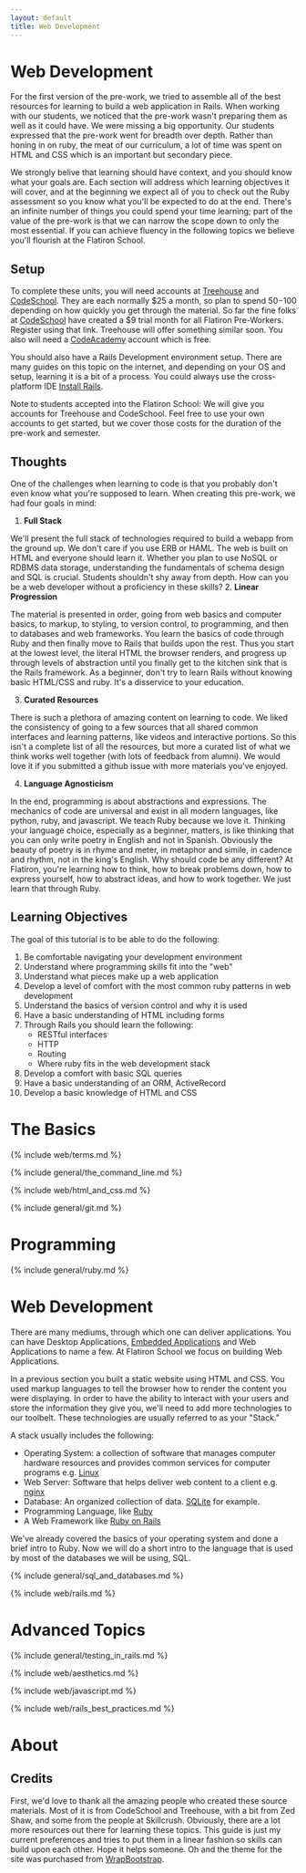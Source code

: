 ```yaml
---
layout: default
title: Web Development
---
```


# Web Development

For the first version of the pre-work, we tried to assemble all of the best resources
for learning to build a web application in Rails. When working with our students, we noticed
that the pre-work wasn't preparing them as well as it could have. We were
missing a big opportunity. Our students expressed that the pre-work went for
breadth over depth. Rather than honing in on ruby, the meat of our curriculum,
a lot of time was spent on HTML and CSS which is an important but secondary
piece.

We strongly belive that learning should have context, and you should know what
your goals are.  Each section will address which learning objectives it will
cover, and at the beginning we expect all of you to check out the Ruby
assessment so you know what you'll be expected to do at the end.  There's an
infinite number of things you could spend your time learning; part of the value
of the pre-work is that we can narrow the scope down to only the most essential.  If
you can achieve fluency in the following topics we believe you'll flourish at
the Flatiron School.
## Setup

To complete these units, you will need accounts at [Treehouse](http://teamtreehouse.com/)
and
[CodeSchool](http://www.codeschool.com/enrollments/dnFtaXFMbXROSVVqT3N1bngwWnBRUjhGc2k1Z1dEOW52cFJvZEMzRUZvRT0tLWpvUElMODBvdFhiZlA4MjE2Mlc2c1E9PQ==). They
are each normally $25 a month, so plan to spend $50-$100 depending on
how quickly you get through the material. So far the fine folks at
[CodeSchool](http://www.codeschool.com/enrollments/dnFtaXFMbXROSVVqT3N1bngwWnBRUjhGc2k1Z1dEOW52cFJvZEMzRUZvRT0tLWpvUElMODBvdFhiZlA4MjE2Mlc2c1E9PQ==)
have created a $9 trial month for all Flatiron Pre-Workers. Register using that
link. Treehouse will offer something similar soon. You also will need a
[CodeAcademy](http://codeacademy.com/) account which is free.

You should also have a Rails Development environment setup. There are many
guides on this topic on the internet, and depending on your OS and setup, learning it is a bit
of a process. You could always use the cross-platform IDE [Install Rails](http://installrails.com/).

Note to students accepted into the Flatiron School: We will give you
accounts for Treehouse and CodeSchool. Feel free to use your own accounts to get started,
but we cover those costs for the duration of the pre-work and semester.

## Thoughts

One of the challenges when learning to code is that you probably don't even
know what you're supposed to learn. When creating this pre-work, we had four goals
in mind:

  1. **Full Stack**

  We'll present the full stack of technologies required to build a webapp from
  the ground up. We don't care if you use ERB or HAML. The web is built on HTML
  and everyone should learn it. Whether you plan to use NoSQL or RDBMS data storage, understanding the
  fundamentals of schema design and SQL is crucial. Students shouldn't shy away
  from depth. How can you be a web developer without a proficiency in these
  skills?
  2. **Linear Progression**

  The material is presented in order, going from web basics and computer
  basics, to markup, to styling, to version control, to programming, and then
  to databases and web frameworks. You learn the basics of code through Ruby
  and then finally move to Rails that builds upon the rest. Thus you start at
  the lowest level, the literal HTML the browser renders, and progress up
  through levels of abstraction until you finally get to the kitchen sink that
  is the Rails framework. As a beginner, don't try to learn Rails without
  knowing basic HTML/CSS and ruby. It's a disservice to your education.

  3. **Curated Resources**

  There is such a plethora of amazing content on learning to code. We liked the
  consistency of going to a few sources that all shared common interfaces and
  learning patterns, like videos and interactive portions. So this isn't a
  complete list of all the resources, but more a curated list of what we think
  works well together (with lots of feedback from alumni). We would love it if
  you submitted a github issue with more materials you've enjoyed.

  4. **Language Agnosticism**

  In the end, programming is about abstractions and expressions. The mechanics
  of code are universal and exist in all modern languages, like python, ruby,
  and javascript. We teach Ruby because we love it. Thinking your language
  choice, especially as a beginner, matters, is like thinking that you can only
  write poetry in English and not in Spanish. Obviously the beauty of poetry is
  in rhyme and meter, in metaphor and simile, in cadence and rhythm, not in the
  king's English. Why should code be any different? At Flatiron, you're
  learning how to think, how to break problems down, how to express yourself,
  how to abstract ideas, and how to work together. We just learn that through
  Ruby.

## Learning Objectives

The goal of this tutorial is to be able to do the following:

  1. Be comfortable navigating your development environment
  2. Understand where programming skills fit into the "web"
  3. Understand what pieces make up a web application
  4. Develop a level of comfort with the most common ruby patterns in web development
  5. Understand the basics of version control and why it is used
  6. Have a basic understanding of HTML including forms
  7. Through Rails you should learn the following:
      * RESTful interfaces
      * HTTP
      * Routing
      * Where ruby fits in the web development stack
  8. Develop a comfort with basic SQL queries
  9. Have a basic understanding of an ORM, ActiveRecord
  10. Develop a basic knowledge of HTML and CSS


# The Basics

{% include web/terms.md %}

{% include general/the_command_line.md %}

{% include web/html_and_css.md %}

{% include general/git.md %}

# Programming

{% include general/ruby.md %}

# Web Development

There are many mediums, through which one can deliver applications. You can
have Desktop Applications, [Embedded Applications](http://en.wikipedia.org/wiki/Embedded_system) and Web Applications to name a
few. At Flatiron School we focus on building Web Applications.

In a previous section you built a static website using HTML and CSS. You used
markup languages to tell the browser how to render the content you were
displaying. In order to have the ability to interact with your users and store
the information they give you, we'll need to add more technologies to our
toolbelt. These technologies are usually referred to as your "Stack."

A stack usually includes the following:

  * Operating System: a collection of software that manages computer hardware
    resources and provides common services for computer programs e.g. [Linux](http://www.linux.org/)
  * Web Server: Software that helps deliver web content to a client e.g.
    [nginx](http://wiki.nginx.org/Main)
  * Database: An organized collection of data. [SQLite](http://www.sqlite.org/) for example.
  * Programming Language, like [Ruby](http://www.ruby-lang.org/)
  * A Web Framework like [Ruby on Rails](http://www.rubyonrails.org/)

We've already covered the basics of your operating system and done a brief
intro to Ruby. Now we will do a short intro to the language that is used by
most of the databases we will be using, SQL.

{% include general/sql_and_databases.md %}

{% include web/rails.md %}

# Advanced Topics

{% include general/testing_in_rails.md %}

{% include web/aesthetics.md %}

{% include web/javascript.md %}

{% include web/rails_best_practices.md %}

# About

## Credits

First, we'd love to thank all the amazing people who created these source
materials. Most of it is from CodeSchool and Treehouse, with a bit from Zed
Shaw, and some from the people at Skillcrush. Obviously, there are a lot more
resources out there for learning these topics. This guide is just my current
preferences and tries to put them in a linear fashion so skills can build upon
each other. Hope it helps someone. Oh and the theme for the site was purchased
from [WrapBootstrap](https://wrapbootstrap.com/).
